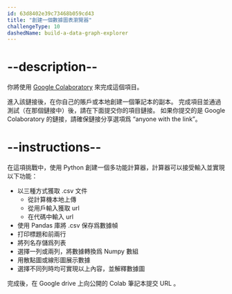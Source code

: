```yaml
---
id: 63d8402e39c73468b059cd43
title: "創建一個數據圖表瀏覽器"
challengeType: 10
dashedName: build-a-data-graph-explorer
---
```


# --description--

你將使用 <a href="https://colab.research.google.com/#create=true" target="_blank" rel="noopener noreferrer nofollow">Google Colaboratory</a> 來完成這個項目。

進入該鏈接後，在你自己的賬戶或本地創建一個筆記本的副本。 完成項目並通過測試（在那個鏈接中）後，請在下面提交你的項目鏈接。 如果你提交的是 Google Colaboratory 的鏈接，請確保鏈接分享選項爲 “anyone with the link”。

# --instructions--

在這項挑戰中，使用 Python 創建一個多功能計算器，計算器可以接受輸入並實現以下功能：

- 以三種方式獲取 .csv 文件
  - 從計算機本地上傳
  - 從用戶輸入獲取 url
  - 在代碼中輸入 url
- 使用 Pandas 庫將 .csv 保存爲數據幀
- 打印標題和前兩行
- 將列名存儲爲列表
- 選擇一列或兩列，將數據轉換爲 Numpy 數組
- 用散點圖或線形圖展示數據
- 選擇不同列時均可實現以上內容，並解釋數據圖

完成後，在 Google drive 上向公開的 Colab 筆記本提交 URL 。

